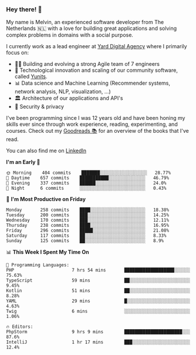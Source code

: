 ### Hey there! 👋

My name is Melvin, an experienced software developer from The Netherlands 🇳🇱 with a love for building great applications and solving complex problems in domains with a social purpose. 

I currently work as a lead engineer at [Yard Digital Agency](https://github.com/yardinternet) where I primarily focus on:

* 👏🏼 Building and evolving a strong Agile team of 7 engineers
* 🚀 Technological innovation and scaling of our community software, called [Yunits](https://www.yunits.com/).
* 📊 Data science and Machine Learning (Recommender systems, network analysis, NLP, visualization, ...)
* 🏛 Architecture of our applications and API's
* 🔐 Security & privacy

I've been programming since I was 12 years old and have been honing my skills ever since through work experience, reading, experimenting, and courses.
Check out my [Goodreads 📚](https://goodreads.com/melvinkoopmans) for an overview of the books that I've read. 

You can also find me on [LinkedIn](https://www.linkedin.com/in/melvinkoopmans)

<!--START_SECTION:waka-->
**I'm an Early 🐤** 

```text
🌞 Morning    404 commits    ███████░░░░░░░░░░░░░░░░░░   28.77% 
🌆 Daytime    657 commits    ███████████░░░░░░░░░░░░░░   46.79% 
🌃 Evening    337 commits    ██████░░░░░░░░░░░░░░░░░░░   24.0% 
🌙 Night      6 commits      ░░░░░░░░░░░░░░░░░░░░░░░░░   0.43%

```
📅 **I'm Most Productive on Friday** 

```text
Monday       258 commits    ████░░░░░░░░░░░░░░░░░░░░░   18.38% 
Tuesday      200 commits    ███░░░░░░░░░░░░░░░░░░░░░░   14.25% 
Wednesday    170 commits    ███░░░░░░░░░░░░░░░░░░░░░░   12.11% 
Thursday     238 commits    ████░░░░░░░░░░░░░░░░░░░░░   16.95% 
Friday       296 commits    █████░░░░░░░░░░░░░░░░░░░░   21.08% 
Saturday     117 commits    ██░░░░░░░░░░░░░░░░░░░░░░░   8.33% 
Sunday       125 commits    ██░░░░░░░░░░░░░░░░░░░░░░░   8.9%

```


📊 **This Week I Spent My Time On** 

```text
💬 Programming Languages: 
PHP                      7 hrs 54 mins       ███████████████████░░░░░░   75.63% 
TypeScript               59 mins             ██░░░░░░░░░░░░░░░░░░░░░░░   9.45% 
Kotlin                   51 mins             ██░░░░░░░░░░░░░░░░░░░░░░░   8.28% 
YAML                     29 mins             █░░░░░░░░░░░░░░░░░░░░░░░░   4.63% 
Twig                     6 mins              ░░░░░░░░░░░░░░░░░░░░░░░░░   1.06%

🔥 Editors: 
PhpStorm                 9 hrs 9 mins        ██████████████████████░░░   87.6% 
IntelliJ                 1 hr 17 mins        ███░░░░░░░░░░░░░░░░░░░░░░   12.4%

```


<!--END_SECTION:waka-->
